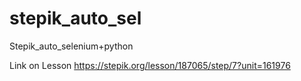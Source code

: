 # stepik_auto_sel
Stepik_auto_selenium+python

Link on Lesson https://stepik.org/lesson/187065/step/7?unit=161976
